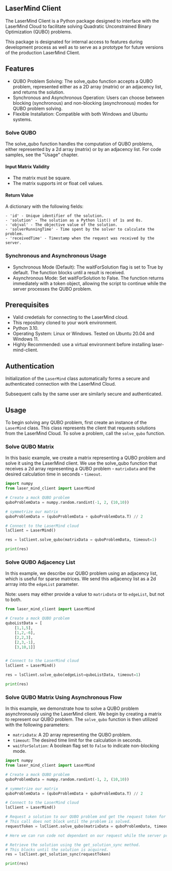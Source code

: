 
## LaserMind Client
The LaserMind Client is a Python package designed to interface with the LaserMind Cloud to facilitate solving Quadratic Unconstrained Binary Optimization (QUBO) problems.

This package is designated for internal access to features during development process as well as to serve as a prototype for future versions of the production LaserMind Client.

## Features
- QUBO Problem Solving: The solve_qubo function accepts a QUBO problem, represented either as a 2D array (matrix) or an adjacency list, and returns the solution.
- Synchronous and Asynchronous Operation: Users can choose between blocking (synchronous) and non-blocking (asynchronous) modes for QUBO problem solving.
- Flexible Installation: Compatible with both Windows and Ubuntu systems.


### Solve QUBO
The solve_qubo function handles the computation of QUBO problems, either represented by a 2d array (matrix) or by an adjacency list. For code samples, see the "Usage" chapter.

#### Input Matrix Validity
- The matrix must be square.
- The matrix supports int or float cell values.

#### Return Value
A dictionary with the following fields:
```
- 'id' - Unique identifier of the solution.
- 'solution' - The solution as a Python list() of 1s and 0s.
- 'objval' - The objective value of the solution.
- 'solverRunningTime' - Time spent by the solver to calculate the problem.
- 'receivedTime' - Timestamp when the request was received by the server.
```

### Synchronous and Asynchronous Usage
- Synchronous Mode (Default): The waitForSolution flag is set to True by default. The function blocks until a result is received.
- Asynchronous Mode: Set waitForSolution to False. The function returns immediately with a token object, allowing the script to continue while the server processes the QUBO problem.

## Prerequisites
- Valid credetials for connecting to the LaserMind cloud.
- This repository cloned to your work environment.
- Python 3.10.
- Operating System: Linux or Windows. Tested on Ubuntu 20.04 and Windows 11.
- Highly Recommended: use a virtual environment before installing laser-mind-client.

## Authentication
Initialization of the `LaserMind` class automatically forms a secure and authenticated connection with the LaserMind Cloud.

Subsequent calls by the same user are similarly secure and authenticated.

## Usage
To begin solving any QUBO problem, first create an instance of the ```LaserMind``` class. This class represents the client that requests solutions from the LaserMind Cloud. To solve a problem, call the ```solve_qubo``` function.

### Solve QUBO Matrix
In this basic example, we create a matrix representing a QUBO problem and solve it using the LaserMind client.
We use the solve_qubo function that receives a 2d array representing a QUBO problem - ```matrixData``` and
the desired calculation time in seconds - ```timeout```.

```python
import numpy
from laser_mind_client import LaserMind

# Create a mock QUBO problem
quboProblemData = numpy.random.randint(-1, 2, (10,10))

# symmetrize our matrix
quboProblemData = (quboProblemData + quboProblemData.T) // 2

# Connect to the LaserMind cloud
lsClient = LaserMind()

res = lsClient.solve_qubo(matrixData = quboProblemData, timeout=1)

print(res)
```


### Solve QUBO Adjacency List
In this example, we describe our QUBO problem using an adjacency list, which is useful for sparse matrices. We send this adjacency list as a 2d arrray into the ```edgeList``` parameter.

Note: users may either provide a value to ```matrixData``` or to ```edgeList```, but not to both.

```python
from laser_mind_client import LaserMind

# Create a mock QUBO problem
quboListData = [
    [1,1,5],
    [1,2,-6],
    [2,2,3],
    [2,3,-1],
    [3,10,1]]


# Connect to the LaserMind cloud
lsClient = LaserMind()

res = lsClient.solve_qubo(edgeList=quboListData, timeout=1)

print(res)
```


### Solve QUBO Matrix Using Asynchronous Flow
In this example, we demonstrate how to solve a QUBO problem asynchronously using the LaserMind client. We begin by creating a matrix to represent our QUBO problem. The `solve_qubo` function is then utilized with the following parameters:
   - `matrixData`: A 2D array representing the QUBO problem.
   - `timeout`: The desired time limit for the calculation in seconds.
   - `waitForSolution`: A boolean flag set to `False` to indicate non-blocking mode.

```python
import numpy
from laser_mind_client import LaserMind

# Create a mock QUBO problem
quboProblemData = numpy.random.randint(-1, 2, (10,10))

# symmetrize our matrix
quboProblemData = (quboProblemData + quboProblemData.T) // 2

# Connect to the LaserMind cloud
lsClient = LaserMind()

# Request a solution to our QUBO problem and get the request token for future retrieval.
# This call does not block until the problem is solved.
requestToken = lsClient.solve_qubo(matrixData = quboProblemData, timeout=1, waitForSolution=False)

# Here we can run code not dependant on our request while the server processes.

# Retrieve the solution using the get_solution_sync method.
# This blocks until the solution is acquired.
res = lsClient.get_solution_sync(requestToken)

print(res)
```
